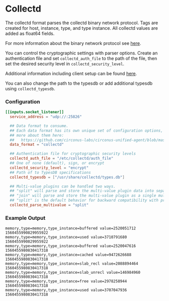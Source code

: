 # Collectd

The collectd format parses the collectd binary network protocol.  Tags are
created for host, instance, type, and type instance.  All collectd values are
added as float64 fields.

For more information about the binary network protocol see
[here](https://collectd.org/wiki/index.php/Binary_protocol).

You can control the cryptographic settings with parser options.  Create an
authentication file and set `collectd_auth_file` to the path of the file, then
set the desired security level in `collectd_security_level`.

Additional information including client setup can be found
[here](https://collectd.org/wiki/index.php/Networking_introduction#Cryptographic_setup).

You can also change the path to the typesdb or add additional typesdb using
`collectd_typesdb`.

### Configuration

```toml
[[inputs.socket_listener]]
  service_address = "udp://:25826"

  ## Data format to consume.
  ## Each data format has its own unique set of configuration options, read
  ## more about them here:
  ##   https://github.com/circonus-labs/circonus-unified-agent/blob/master/docs/DATA_FORMATS_INPUT.md
  data_format = "collectd"

  ## Authentication file for cryptographic security levels
  collectd_auth_file = "/etc/collectd/auth_file"
  ## One of none (default), sign, or encrypt
  collectd_security_level = "encrypt"
  ## Path of to TypesDB specifications
  collectd_typesdb = ["/usr/share/collectd/types.db"]

  ## Multi-value plugins can be handled two ways.
  ## "split" will parse and store the multi-value plugin data into separate measurements
  ## "join" will parse and store the multi-value plugin as a single multi-value measurement.
  ## "split" is the default behavior for backward compatibility with previous versions of influxdb.
  collectd_parse_multivalue = "split"
```

### Example Output

```
memory,type=memory,type_instance=buffered value=2520051712 1560455990829955922
memory,type=memory,type_instance=used value=3710791680 1560455990829955922
memory,type=memory,type_instance=buffered value=2520047616 1560455980830417318
memory,type=memory,type_instance=cached value=9472626688 1560455980830417318
memory,type=memory,type_instance=slab_recl value=2088894464 1560455980830417318
memory,type=memory,type_instance=slab_unrecl value=146984960 1560455980830417318
memory,type=memory,type_instance=free value=2978258944 1560455980830417318
memory,type=memory,type_instance=used value=3707047936 1560455980830417318
```
